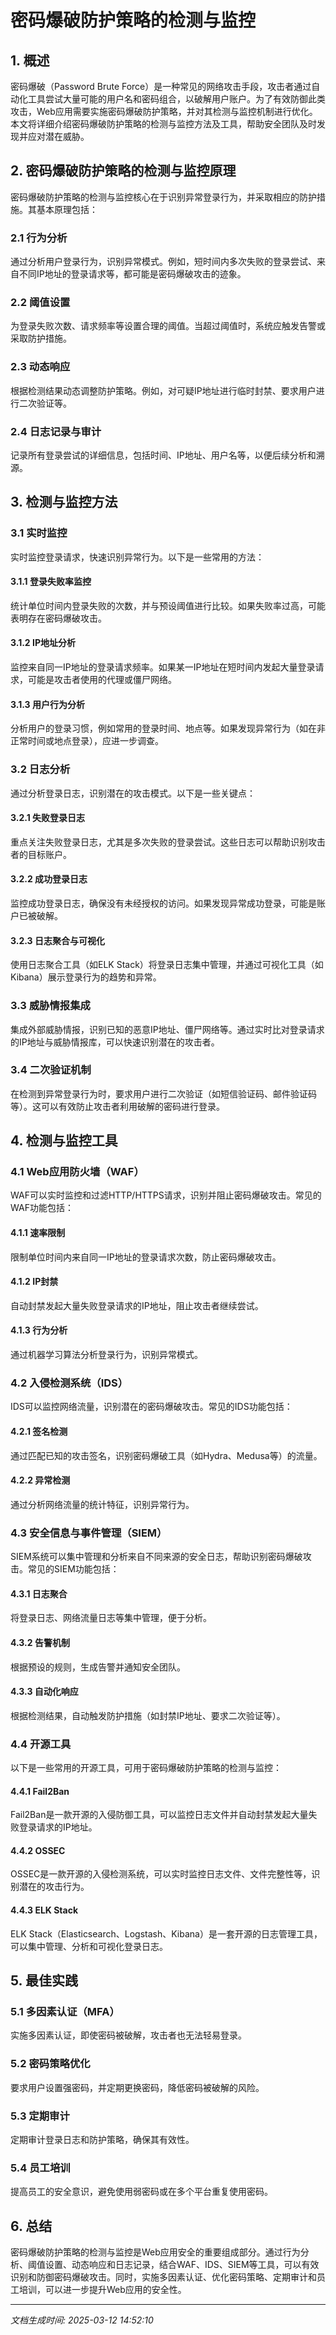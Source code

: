 # 密码爆破防护策略的检测与监控

## 1. 概述

密码爆破（Password Brute Force）是一种常见的网络攻击手段，攻击者通过自动化工具尝试大量可能的用户名和密码组合，以破解用户账户。为了有效防御此类攻击，Web应用需要实施密码爆破防护策略，并对其检测与监控机制进行优化。本文将详细介绍密码爆破防护策略的检测与监控方法及工具，帮助安全团队及时发现并应对潜在威胁。

## 2. 密码爆破防护策略的检测与监控原理

密码爆破防护策略的检测与监控核心在于识别异常登录行为，并采取相应的防护措施。其基本原理包括：

### 2.1 行为分析
通过分析用户登录行为，识别异常模式。例如，短时间内多次失败的登录尝试、来自不同IP地址的登录请求等，都可能是密码爆破攻击的迹象。

### 2.2 阈值设置
为登录失败次数、请求频率等设置合理的阈值。当超过阈值时，系统应触发告警或采取防护措施。

### 2.3 动态响应
根据检测结果动态调整防护策略。例如，对可疑IP地址进行临时封禁、要求用户进行二次验证等。

### 2.4 日志记录与审计
记录所有登录尝试的详细信息，包括时间、IP地址、用户名等，以便后续分析和溯源。

## 3. 检测与监控方法

### 3.1 实时监控
实时监控登录请求，快速识别异常行为。以下是一些常用的方法：

#### 3.1.1 登录失败率监控
统计单位时间内登录失败的次数，并与预设阈值进行比较。如果失败率过高，可能表明存在密码爆破攻击。

#### 3.1.2 IP地址分析
监控来自同一IP地址的登录请求频率。如果某一IP地址在短时间内发起大量登录请求，可能是攻击者使用的代理或僵尸网络。

#### 3.1.3 用户行为分析
分析用户的登录习惯，例如常用的登录时间、地点等。如果发现异常行为（如在非正常时间或地点登录），应进一步调查。

### 3.2 日志分析
通过分析登录日志，识别潜在的攻击模式。以下是一些关键点：

#### 3.2.1 失败登录日志
重点关注失败登录日志，尤其是多次失败的登录尝试。这些日志可以帮助识别攻击者的目标账户。

#### 3.2.2 成功登录日志
监控成功登录日志，确保没有未经授权的访问。如果发现异常成功登录，可能是账户已被破解。

#### 3.2.3 日志聚合与可视化
使用日志聚合工具（如ELK Stack）将登录日志集中管理，并通过可视化工具（如Kibana）展示登录行为的趋势和异常。

### 3.3 威胁情报集成
集成外部威胁情报，识别已知的恶意IP地址、僵尸网络等。通过实时比对登录请求的IP地址与威胁情报库，可以快速识别潜在的攻击者。

### 3.4 二次验证机制
在检测到异常登录行为时，要求用户进行二次验证（如短信验证码、邮件验证码等）。这可以有效防止攻击者利用破解的密码进行登录。

## 4. 检测与监控工具

### 4.1 Web应用防火墙（WAF）
WAF可以实时监控和过滤HTTP/HTTPS请求，识别并阻止密码爆破攻击。常见的WAF功能包括：

#### 4.1.1 速率限制
限制单位时间内来自同一IP地址的登录请求次数，防止密码爆破攻击。

#### 4.1.2 IP封禁
自动封禁发起大量失败登录请求的IP地址，阻止攻击者继续尝试。

#### 4.1.3 行为分析
通过机器学习算法分析登录行为，识别异常模式。

### 4.2 入侵检测系统（IDS）
IDS可以监控网络流量，识别潜在的密码爆破攻击。常见的IDS功能包括：

#### 4.2.1 签名检测
通过匹配已知的攻击签名，识别密码爆破工具（如Hydra、Medusa等）的流量。

#### 4.2.2 异常检测
通过分析网络流量的统计特征，识别异常行为。

### 4.3 安全信息与事件管理（SIEM）
SIEM系统可以集中管理和分析来自不同来源的安全日志，帮助识别密码爆破攻击。常见的SIEM功能包括：

#### 4.3.1 日志聚合
将登录日志、网络流量日志等集中管理，便于分析。

#### 4.3.2 告警机制
根据预设的规则，生成告警并通知安全团队。

#### 4.3.3 自动化响应
根据检测结果，自动触发防护措施（如封禁IP地址、要求二次验证等）。

### 4.4 开源工具
以下是一些常用的开源工具，可用于密码爆破防护策略的检测与监控：

#### 4.4.1 Fail2Ban
Fail2Ban是一款开源的入侵防御工具，可以监控日志文件并自动封禁发起大量失败登录请求的IP地址。

#### 4.4.2 OSSEC
OSSEC是一款开源的入侵检测系统，可以实时监控日志文件、文件完整性等，识别潜在的攻击行为。

#### 4.4.3 ELK Stack
ELK Stack（Elasticsearch、Logstash、Kibana）是一套开源的日志管理工具，可以集中管理、分析和可视化登录日志。

## 5. 最佳实践

### 5.1 多因素认证（MFA）
实施多因素认证，即使密码被破解，攻击者也无法轻易登录。

### 5.2 密码策略优化
要求用户设置强密码，并定期更换密码，降低密码被破解的风险。

### 5.3 定期审计
定期审计登录日志和防护策略，确保其有效性。

### 5.4 员工培训
提高员工的安全意识，避免使用弱密码或在多个平台重复使用密码。

## 6. 总结

密码爆破防护策略的检测与监控是Web应用安全的重要组成部分。通过行为分析、阈值设置、动态响应和日志记录，结合WAF、IDS、SIEM等工具，可以有效识别和防御密码爆破攻击。同时，实施多因素认证、优化密码策略、定期审计和员工培训，可以进一步提升Web应用的安全性。

---

*文档生成时间: 2025-03-12 14:52:10*
